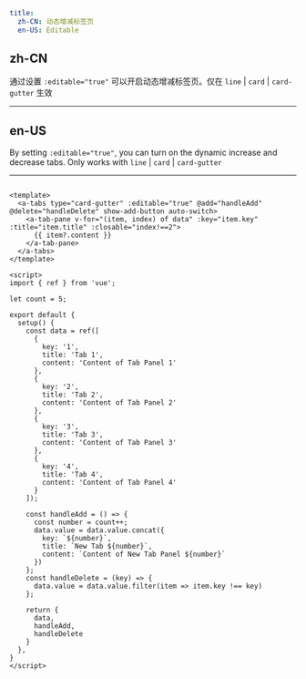 ```yaml
title:
  zh-CN: 动态增减标签页
  en-US: Editable
```

## zh-CN

通过设置 `:editable="true"` 可以开启动态增减标签页。仅在 `line` | `card` | `card-gutter` 生效

---

## en-US

By setting `:editable="true"`, you can turn on the dynamic increase and decrease tabs. Only works with `line` | `card` | `card-gutter`

---

```vue

<template>
  <a-tabs type="card-gutter" :editable="true" @add="handleAdd" @delete="handleDelete" show-add-button auto-switch>
    <a-tab-pane v-for="(item, index) of data" :key="item.key" :title="item.title" :closable="index!==2">
      {{ item?.content }}
    </a-tab-pane>
  </a-tabs>
</template>

<script>
import { ref } from 'vue';

let count = 5;

export default {
  setup() {
    const data = ref([
      {
        key: '1',
        title: 'Tab 1',
        content: 'Content of Tab Panel 1'
      },
      {
        key: '2',
        title: 'Tab 2',
        content: 'Content of Tab Panel 2'
      },
      {
        key: '3',
        title: 'Tab 3',
        content: 'Content of Tab Panel 3'
      },
      {
        key: '4',
        title: 'Tab 4',
        content: 'Content of Tab Panel 4'
      }
    ]);

    const handleAdd = () => {
      const number = count++;
      data.value = data.value.concat({
        key: `${number}`,
        title: `New Tab ${number}`,
        content: `Content of New Tab Panel ${number}`
      })
    };
    const handleDelete = (key) => {
      data.value = data.value.filter(item => item.key !== key)
    };

    return {
      data,
      handleAdd,
      handleDelete
    }
  },
}
</script>
```
